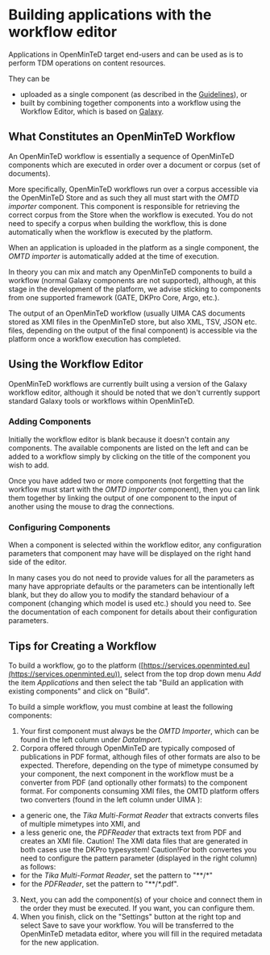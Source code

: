 # Building applications with the workflow editor

Applications in OpenMinTeD target end-users and can be used as is to perform TDM operations on content resources.

They can be

* uploaded as a single component (as described in the [Guidelines](https://guidelines.openminted.eu/guidelines_for_providers_of_sw_resources/sharing-software-through-openminted.html)), or
* built by combining together components into a workflow using the Workflow Editor, which is based on [Galaxy](https://galaxyproject.org).

## What Constitutes an OpenMinTeD Workflow

An OpenMinTeD workflow is essentially a sequence of OpenMinTeD components which are executed in order over a document or corpus (set of documents).

More specifically, OpenMinTeD workflows run over a corpus accessible via the OpenMinTeD Store and as such they all must start with the _OMTD importer_ component. This component is responsible for retrieving the correct corpus from the Store when the workflow is executed. You do not need to specify a corpus when building the workflow, this is done automatically when the workflow is executed by the platform.

When an application is uploaded in the platform as a single component, the _OMTD importer_ is automatically added at the time of execution.

In theory you can mix and match any OpenMinTeD components to build a workflow (normal Galaxy components are not supported), although, at this stage in the development of the platform, we advise sticking to components from one supported framework (GATE, DKPro Core, Argo, etc.).

The output of an OpenMinTeD workflow (usually UIMA CAS documents stored as XMI files in the OpenMinTeD store, but also XML, TSV, JSON etc. files, depending on the output of the final component) is accessible via the platform once a workflow execution has completed.

## Using the Workflow Editor

OpenMinTeD workflows are currently built using a version of the Galaxy workflow editor, although it should be noted that we don't currently support standard Galaxy tools or workflows within OpenMinTeD.

### Adding Components

Initially the workflow editor is blank because it doesn't contain any components. The available components are listed on the left and can be added to a workflow simply by clicking on the title of the component you wish to add.

Once you have added two or more components (not forgetting that the workflow must start with the _OMTD importer_ component), then you can link them together by linking the output of one component to the input of another using the mouse to drag the connections.

### Configuring Components

When a component is selected within the workflow editor, any configuration parameters that component may have will be displayed on the right hand side of the editor.

In many cases you do not need to provide values for all the parameters as many have appropriate defaults or the parameters can be intentionally left blank, but they do allow you to modify the standard behaviour of a component (changing which model is used etc.) should you need to. See the documentation of each component for details about their configuration parameters.

## Tips for Creating a Workflow

To build a workflow, go to the platform ([https://services.openminted.eu](https://services.openminted.eu)), select from the top drop down menu *_Add_* the item *_Applications_* and then select the tab "Build an application with existing components" and click on "Build".

To build a simple workflow, you must combine at least the following components:

1. Your first component must always be the _OMTD Importer_, which can be found in the left column under _DataImport_.
2. Corpora offered through OpenMinTeD are typically composed of publications in PDF format, although files of other formats are also to be expected. Therefore, depending on the type of mimetype consumed by your component, the next component in the workflow must be a converter from PDF (and optionally other formats) to the component format. For components consuming XMI files, the OMTD platform offers two converters (found in the left column under UIMA ):
  * a generic one, the _Tika Multi-Format Reader_ that extracts converts files of multiple mimetypes into XMI, and
  * a less generic one, the _PDFReader_ that extracts text from PDF and creates an XMI file.
Caution! The XMI data files that are generated in both cases use the DKPro typesystem!
Caution!For both convertes you need to configure the pattern parameter (displayed in the right column) as follows:
 * for the _Tika Multi-Format Reader_, set the pattern to "**/*"
 * for the _PDFReader_, set the pattern to "**/*.pdf".
3. Next, you can add the component(s) of your choice and connect them in the order they must be executed. If you want, you can configure them.
4. When you finish, click on the "Settings" button at the right top and select Save to save your workflow. You will be transferred to the OpenMinTeD metadata editor, where you will fill in the required metadata for the new application.
